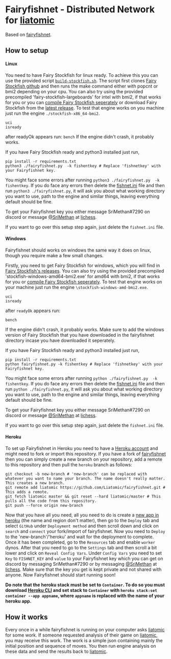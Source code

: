 # Fairyfishnet - Distributed Network for [liatomic](https://liatomic.herokuapp.com/)

Based on [fairyfishnet](https://github.com/gbtami/fairyfishnet).

## How to setup

#### Linux

You need to have Fairy Stockfish for linux ready. To achieve this you can use the provided script [`build-stockfish.sh`](https://github.com/gbtami/fairyfishnet/blob/master/build-stockfish.sh). The script first clones [Fairy Stockfish github](https://github.com/ianfab/Fairy-Stockfish) and then runs the make command either with popcnt or bmi2 depending on your cpu. You can also try using the provided precompiled 'fairy-stockfish-largeboards' for intel with bmi2, if that works for you or you can [compile Fairy Stockfish seperately](https://github.com/ianfab/Fairy-Stockfish/wiki/Compiling-Fairy-Stockfish) or download Fairy Stockfish from the [latest release](https://github.com/ianfab/Fairy-Stockfish/releases).
To test that engine works on you machine just run the engine `./stockfish-x86_64-bmi2`.

```
uci
isready
```
after readyOk appears run:
`bench`
If the engine didn't crash, it probably works.

If you have Fairy Stockfish ready and python3 installed just run,
```
pip install -r requirements.txt
python3 ./fairyfishnet.py  -k fishentkey # Replace 'fishnetkey' with your Fairyfishnet key.
```
You might face some errors after running `python3 ./fairyfishnet.py  -k fishentkey`. If you do face any errors then delete the [fishnet.ini](/fishnet.ini) file and then run `python3 ./fairyfishnet.py`, it will ask you about what working directory you want to use, path to the engine and similar things, leaving everything default should be fine.

To get your Fairyfishnet key you either message SriMethan#7290 on discord or message [@SriMethan](https://lichess.org/@/SriMethan) at [lichess](https://lichess.org).

If you want to go over this setup step again, just delete the `fishnet.ini` file.

#### Windows

Fairyfishnet should works on windows the same way it does on linux, though you require make a few small changes.

Firstly, you need to get Fairy Stockfish for windows, which you will find in [Fairy Stockfish's releases](https://github.com/ianfab/Fairy-Stockfish/releases). You can also try using the provided precompiled 'stockfish-windows-amd64-bmi2.exe' for amd64 with bmi2, if that works for you or [compile Fairy Stockfish seperately](https://github.com/ianfab/Fairy-Stockfish/wiki/Compiling-Fairy-Stockfish). To test that engine works on your machine just run the engine `\stockfish-windows-amd-bmi2.exe`. 
```
uci
isready
```
after `readyOk` appears run: 
```
bench
```
If the engine didn't crash, it probably works. Make sure to add the windows version of Fairy Stockfish that you have downloaded in the fairyfishnet directory incase you have downloaded it seperately.

If you have Fairy Stockfish ready and python3 installed just run,
```
pip install -r requirements.txt
python fairyfishnet.py -k fishentkey # Replace 'fishnetkey' with your Fairyfishnet key.
```
You might face some errors after running `python ./fairyfishnet.py  -k fishentkey`. If you do face any errors then delete the [fishnet.ini](/fishnet.ini) file and then run `python ./fairyfishnet.py`, it will ask you about what working directory you want to use, path to the engine and similar things, leaving everything default should be fine.

To get your Fairyfishnet key you either message SriMethan#7290 on discord or message [@SriMethan](https://lichess.org/@/SriMethan) at [lichess](https://lichess.org).

If you want to go over this setup step again, just delete the `fishnet.ini` file.

#### Heroku

To set up Fairyfishnet in Heroku you need to have a [Heroku account](https://signup.heroku.com/login) and might need to fork or import this repository. If you have a fork of [fairyfishnet](https://github.com/gbtami/fairyfishnet) then you can simply create a new branch on your repository, add a remote to this repository and then pull the `heroku` branch as follows:

```
git checkout -b new-branch # 'new-branch' can be replaced with whatever you want to name your branch. The name doesn't really matter. This creates a new branch.
git remote add liatomic https://github.com/Liatomic/fairyfishnet.git # This adds a remote.
git fetch liatomic master && git reset --hard liatomic/master # This pulls all the code from this repository.
git push --force origin new-branch
```

Now that you have all you need, all you need to do is create a [new app in heroku](https://dashboard.heroku.com/new-app) (the name and region don't matter), then go to the `Deploy` tab and select `GitHub` under `Deployment method` and then scroll down and click on `search` and `connect` your fork/import of fairyfishnet. Now you need to `Deploy` to the 'new-branch'/'heroku' and wait for the deployment to complete. Once it has been completed, go to the `Resources` tab and enable `worker` dynos. After that you need to go to the `Settings` tab and then scroll a bit lower and click on `Reveal Config Vars`. Under `Config Vars` you need to set `Key` to `FISHNET_KEY` and `value` to your Fairyfishnet key which you can get on discord by messaging SriMethan#7290 or by messaging [@SriMethan](https://lichess.org/@/SriMethan) at [lichess](https://lichess.org). Make sure that the key you get is kept private and not shared with anyone. Now Fairyfishnet should start running soon!

**Do note that the heroku stack must be set to `Container`. To do so you must download [Heroku CLI](https://devcenter.heroku.com/articles/heroku-cli#download-and-install) and set stack to `Container` with `heroku stack:set container --app appname`, where `appname` is replaced with the name of your heroku app.**

## How it works

Every once in a while fairyfishnet is running on your computer asks [liatomic](https://liatomic.herokuapp.com/) for some work. If someone requested analysis of their game on [liatomic](https://liatomic.herokuapp.com/), you may receive this work. The work is a simple json containing mainly the initial position and sequence of moves. You then run engine analysis on these data and send the results back to [liatomic](https://liatomic.herokuapp.com/).
